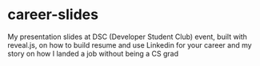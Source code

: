 # career-slides
My presentation slides at DSC (Developer Student Club) event, built with reveal.js, on how to build resume and use Linkedin for your career and my story on how I landed a job without being a CS grad
